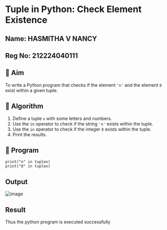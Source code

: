 # Tuple in Python: Check Element Existence
## Name: HASMITHA V NANCY
## Reg No: 212224040111
## 🎯 Aim
To write a Python program that checks if the element `'n'` and the element `8` exist within a given tuple.

## 🧠 Algorithm
1. Define a tuple `x` with some letters and numbers.
2. Use the `in` operator to check if the string `'n'` exists within the tuple.
3. Use the `in` operator to check if the integer `8` exists within the tuple.
4. Print the results.

## 🧾 Program
~~~
print("n" in tuplex)
print("8" in tuplex)
~~~

## Output
![image](https://github.com/user-attachments/assets/0804f8ca-7341-48b8-95be-06af10d79c96)

## Result
Thus the python program is executed successfully
